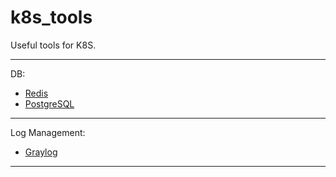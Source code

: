 # k8s_tools

Useful tools for K8S.

---
DB:

- [Redis](https://github.com/jrmanes/k8s_tools/tree/master/redis)
- [PostgreSQL](https://github.com/jrmanes/k8s_tools/tree/master/postgresql)

---

Log Management:
- [Graylog](https://github.com/jrmanes/k8s_tools/tree/master/graylog)

---